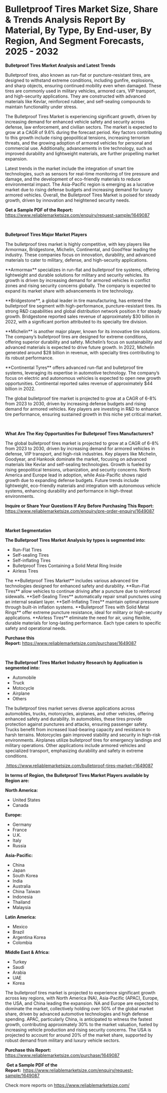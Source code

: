 <p><h1>Bulletproof Tires Market Size, Share & Trends Analysis Report By Material, By Type, By End-user, By Region, And Segment Forecasts, 2025 - 2032</h1></p><p><strong>Bulletproof Tires Market Analysis and Latest Trends</strong></p>
<p><p>Bulletproof tires, also known as run-flat or puncture-resistant tires, are designed to withstand extreme conditions, including gunfire, explosions, and sharp objects, ensuring continued mobility even when damaged. These tires are commonly used in military vehicles, armored cars, VIP transport, and high-security applications. They are constructed with advanced materials like Kevlar, reinforced rubber, and self-sealing compounds to maintain functionality under stress.</p><p>The Bulletproof Tires Market is experiencing significant growth, driven by increasing demand for enhanced vehicle safety and security across defense, law enforcement, and civilian sectors. The market is expected to grow at a CAGR of 9.6% during the forecast period. Key factors contributing to this growth include rising geopolitical tensions, increasing terrorism threats, and the growing adoption of armored vehicles for personal and commercial use. Additionally, advancements in tire technology, such as improved durability and lightweight materials, are further propelling market expansion.</p><p>Latest trends in the market include the integration of smart tire technologies, such as sensors for real-time monitoring of tire pressure and damage, and the development of eco-friendly materials to reduce environmental impact. The Asia-Pacific region is emerging as a lucrative market due to rising defense budgets and increasing demand for luxury armored vehicles. Overall, the Bulletproof Tires Market is poised for steady growth, driven by innovation and heightened security needs.</p></p>
<p><strong>Get a Sample PDF of the Report:&nbsp;</strong> <a href="https://www.reliablemarketsize.com/enquiry/request-sample/1649087?utm_campaign=1131&utm_medium=2&utm_source=Github&utm_content=ia&utm_term=22012025&utm_id=bulletproof-tires">https://www.reliablemarketsize.com/enquiry/request-sample/1649087</a></p>
<p>&nbsp;</p>
<p><strong>Bulletproof Tires Major Market Players</strong></p>
<p><p>The bulletproof tires market is highly competitive, with key players like Armormax, Bridgestone, Michelin, Continental, and GoodYear leading the industry. These companies focus on innovation, durability, and advanced materials to cater to military, defense, and high-security applications.</p><p>**Armormax** specializes in run-flat and bulletproof tire systems, offering lightweight and durable solutions for military and security vehicles. Its growth is driven by increasing demand for armored vehicles in conflict zones and rising security concerns globally. The company is expected to expand its market share with advancements in tire technology.</p><p>**Bridgestone**, a global leader in tire manufacturing, has entered the bulletproof tire segment with high-performance, puncture-resistant tires. Its strong R&D capabilities and global distribution network position it for steady growth. Bridgestone reported sales revenue of approximately $30 billion in 2022, with a significant portion attributed to its specialty tire division.</p><p>**Michelin** is another major player, known for its innovative tire solutions. The company’s bulletproof tires are designed for extreme conditions, offering superior durability and safety. Michelin’s focus on sustainability and advanced materials is expected to drive future growth. In 2022, Michelin generated around $28 billion in revenue, with specialty tires contributing to its robust performance.</p><p>**Continental Tyres** offers advanced run-flat and bulletproof tire systems, leveraging its expertise in automotive technology. The company’s focus on electric and autonomous vehicles is expected to open new growth opportunities. Continental reported sales revenue of approximately $44 billion in 2022.</p><p>The global bulletproof tire market is projected to grow at a CAGR of 6-8% from 2023 to 2030, driven by increasing defense budgets and rising demand for armored vehicles. Key players are investing in R&D to enhance tire performance, ensuring sustained growth in this niche yet critical market.</p></p>
<p>&nbsp;</p>
<p><strong>What Are The Key Opportunities For Bulletproof Tires Manufacturers?</strong></p>
<p><p>The global bulletproof tires market is projected to grow at a CAGR of 6-8% from 2023 to 2030, driven by increasing demand for armored vehicles in defense, VIP transport, and high-risk industries. Key players like Michelin, Goodyear, and Hankook dominate the market, focusing on advanced materials like Kevlar and self-sealing technologies. Growth is fueled by rising geopolitical tensions, urbanization, and security concerns. North America and Europe lead in adoption, while Asia-Pacific shows rapid growth due to expanding defense budgets. Future trends include lightweight, eco-friendly materials and integration with autonomous vehicle systems, enhancing durability and performance in high-threat environments.</p></p>
<p><strong>Inquire or Share Your Questions If Any Before Purchasing This Report:</strong> <a href="https://www.reliablemarketsize.com/enquiry/pre-order-enquiry/1649087?utm_campaign=1131&utm_medium=2&utm_source=Github&utm_content=ia&utm_term=22012025&utm_id=bulletproof-tires">https://www.reliablemarketsize.com/enquiry/pre-order-enquiry/1649087</a></p>
<p>&nbsp;</p>
<p><strong>Market Segmentation</strong></p>
<p><strong>The Bulletproof Tires Market Analysis by types is segmented into:</strong></p>
<p><ul><li>Run-Flat Tires</li><li>Self-sealing Tires</li><li>Self-inflating Tires</li><li>Bulletproof Tires Containing a Solid Metal Ring Inside</li><li>Airless Tires</li></ul></p>
<p><p>The **Bulletproof Tires Market** includes various advanced tire technologies designed for enhanced safety and durability. **Run-Flat Tires** allow vehicles to continue driving after a puncture due to reinforced sidewalls. **Self-Sealing Tires** automatically repair small punctures using an internal sealant layer. **Self-Inflating Tires** maintain optimal pressure through built-in inflation systems. **Bulletproof Tires with Solid Metal Rings** offer extreme puncture resistance, ideal for military or high-security applications. **Airless Tires** eliminate the need for air, using flexible, durable materials for long-lasting performance. Each type caters to specific safety and operational needs.</p></p>
<p><strong>Purchase this Report:&nbsp;</strong><a href="https://www.reliablemarketsize.com/purchase/1649087?utm_campaign=1131&utm_medium=2&utm_source=Github&utm_content=ia&utm_term=22012025&utm_id=bulletproof-tires">https://www.reliablemarketsize.com/purchase/1649087</a></p>
<p>&nbsp;</p>
<p><strong>The Bulletproof Tires Market Industry Research by Application is segmented into:</strong></p>
<p><ul><li>Automobile</li><li>Truck</li><li>Motocycle</li><li>Airplane</li><li>Others</li></ul></p>
<p><p>The bulletproof tires market serves diverse applications across automobiles, trucks, motorcycles, airplanes, and other vehicles, offering enhanced safety and durability. In automobiles, these tires provide protection against punctures and attacks, ensuring passenger safety. Trucks benefit from increased load-bearing capacity and resistance to harsh terrains. Motorcycles gain improved stability and security in high-risk environments. Airplanes utilize bulletproof tires for emergency landings and military operations. Other applications include armored vehicles and specialized transport, emphasizing durability and safety in extreme conditions.</p></p>
<p><a href="https://www.reliablemarketsize.com/bulletproof-tires-market-r1649087?utm_campaign=1131&utm_medium=2&utm_source=Github&utm_content=ia&utm_term=22012025&utm_id=bulletproof-tires">&nbsp;https://www.reliablemarketsize.com/bulletproof-tires-market-r1649087</a></p>
<p><strong>In terms of Region, the Bulletproof Tires Market Players available by Region are:</strong></p>
<p>
    <p> <strong> North America: </strong>
        <ul>
            <li>United States</li>
            <li>Canada</li>
        </ul>
        </p> 
    <p> <strong> Europe: </strong>
        <ul>
            <li>Germany</li>
            <li>France</li>
            <li>U.K.</li>
            <li>Italy</li>
            <li>Russia</li>
        </ul>
        </p> 
    <p> <strong> Asia-Pacific: </strong>
        <ul>
            <li>China</li>
            <li>Japan</li>
            <li>South Korea</li>
            <li>India</li>
            <li>Australia</li>
            <li>China Taiwan</li>
            <li>Indonesia</li>
            <li>Thailand</li>
            <li>Malaysia</li>
        </ul>
        </p> 
    <p> <strong> Latin America: </strong>
        <ul>
            <li>Mexico</li>
            <li>Brazil</li>
            <li>Argentina Korea</li>
            <li>Colombia</li>
        </ul>
        </p> 
    <p> <strong> Middle East & Africa: </strong>
        <ul>
            <li>Turkey</li>
            <li>Saudi</li>
            <li>Arabia</li>
            <li>UAE</li>
            <li>Korea</li>
        </ul>
    </p>
    </p>
<p><p>The bulletproof tires market is projected to experience significant growth across key regions, with North America (NA), Asia-Pacific (APAC), Europe, the USA, and China leading the expansion. NA and Europe are expected to dominate the market, collectively holding over 50% of the global market share, driven by advanced automotive technologies and high defense spending. APAC, particularly China, is anticipated to witness the fastest growth, contributing approximately 30% to the market valuation, fueled by increasing vehicle production and rising security concerns. The USA is projected to account for around 20% of the market share, supported by robust demand from military and luxury vehicle sectors.</p></p>
<p><strong>Purchase this Report: </strong><a href="https://www.reliablemarketsize.com/purchase/1649087?utm_campaign=1131&utm_medium=2&utm_source=Github&utm_content=ia&utm_term=22012025&utm_id=bulletproof-tires">https://www.reliablemarketsize.com/purchase/1649087</a></p>
<p>&nbsp;<strong>Get a Sample PDF of the Report:&nbsp;&nbsp;</strong><a href="https://www.reliablemarketsize.com/enquiry/request-sample/1649087?utm_campaign=1131&utm_medium=2&utm_source=Github&utm_content=ia&utm_term=22012025&utm_id=bulletproof-tires">https://www.reliablemarketsize.com/enquiry/request-sample/1649087</a></p>
<p><strong></strong></p>
<p>Check more reports on <a href="https://www.reliablemarketsize.com/?utm_campaign=1131&utm_medium=2&utm_source=Github&utm_content=ia&utm_term=22012025&utm_id=bulletproof-tires">https://www.reliablemarketsize.com/</a></p>